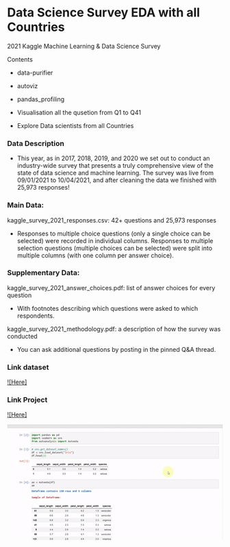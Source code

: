 # Data Science Survey EDA with all Countries



2021 Kaggle Machine Learning & Data Science Survey

Contents

* data-purifier

* autoviz

* pandas_profiling

* Visualisation all the qusetion from Q1 to Q41

* Explore Data scientists from all Countries

### Data Description
* This year, as in 2017, 2018, 2019, and 2020 we set out to conduct an industry-wide survey that presents a truly comprehensive view of the state of data science and machine learning. The survey was live from 09/01/2021 to 10/04/2021, and after cleaning the data we finished with 25,973 responses!

### Main Data:
kaggle_survey_2021_responses.csv: 42+ questions and 25,973 responses

* Responses to multiple choice questions (only a single choice can be selected) were recorded in individual columns. Responses to multiple selection questions (multiple choices can be selected) were split into multiple columns (with one column per answer choice).


### Supplementary Data:
kaggle_survey_2021_answer_choices.pdf: list of answer choices for every question

* With footnotes describing which questions were asked to which respondents.

kaggle_survey_2021_methodology.pdf: a description of how the survey was conducted

* You can ask additional questions by posting in the pinned Q&A thread.

### Link dataset




[![Here]](https://www.kaggle.com/c/kaggle-survey-2021/data)


### Link Project 


[![Here]](https://www.kaggle.com/yasserhessein/data-science-survey-eda-with-all-countries#Autoviz:-Automatically-Visualize)

<img src="https://github.com/Elysian01/Data-Purifier/raw/master/static/demo.gif" width="600px">


